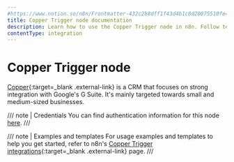 ```yaml
---
#https://www.notion.so/n8n/Frontmatter-432c2b8dff1f43d4b1c8d20075510fe4
title: Copper Trigger node documentation
description: Learn how to use the Copper Trigger node in n8n. Follow technical documentation to integrate Copper Trigger node into your workflows.
contentType: integration
---
```


# Copper Trigger node

[Copper](https://www.copper.com/){:target=_blank .external-link} is a CRM that focuses on strong integration with Google's G Suite. It's mainly targeted towards small and medium-sized businesses.

/// note | Credentials
You can find authentication information for this node [here](/integrations/builtin/credentials/copper/).
///

///  note  | Examples and templates
For usage examples and templates to help you get started, refer to n8n's [Copper Trigger integrations](https://n8n.io/integrations/copper-trigger/){:target=_blank .external-link} page.
///
